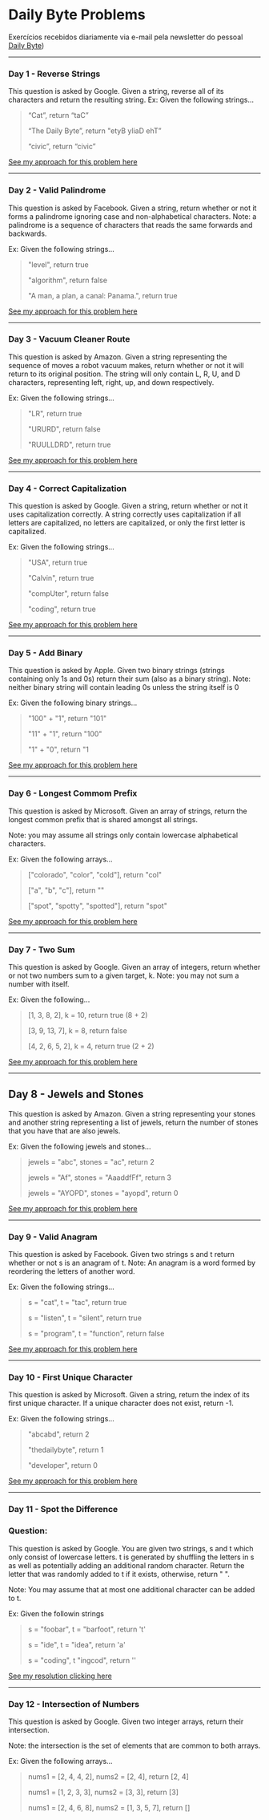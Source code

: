 # Daily Byte Problems
Exercícios recebidos diariamente via e-mail pela newsletter do pessoal [Daily Byte](https://thedailybyte.dev/))

---
### Day 1 - Reverse Strings
This question is asked by Google. Given a string, reverse all of its characters and return the resulting string.
Ex: Given the following strings...
> “Cat”, return “taC” 
> 
> “The Daily Byte”, return "etyB yliaD ehT”
> 
> “civic”, return “civic”

[See my approach for this problem here](reverse-string.js)

---
### Day 2 - Valid Palindrome
This question is asked by Facebook. Given a string, return whether or not it forms a palindrome ignoring case and non-alphabetical characters.
Note: a palindrome is a sequence of characters that reads the same forwards and backwards.


Ex: Given the following strings...


> "level", return true
> 
> "algorithm", return false
> 
> "A man, a plan, a canal: Panama.", return true

[See my approach for this problem here](validPalindrome.js)

---
### Day 3 - Vacuum Cleaner Route
This question is asked by Amazon. Given a string representing the sequence of moves a robot vacuum makes, return whether or not it will return to its original position. The string will only contain L, R, U, and D characters, representing left, right, up, and down respectively.

Ex: Given the following strings...

>"LR", return true
>
>"URURD", return false
>
>"RUULLDRD", return true

[See my approach for this problem here](vacuumRoute.js)

---
### Day 4 - Correct Capitalization

This question is asked by Google. Given a string, return whether or not it uses capitalization correctly. A string correctly uses capitalization if all letters are capitalized, no letters are capitalized, or only the first letter is capitalized.

Ex: Given the following strings...

>"USA", return true
> 
> "Calvin", return true
> 
> "compUter", return false
> 
> "coding", return true

[See my approach for this problem here](correctCapitalization.js)

---
### Day 5 - Add Binary

This question is asked by Apple. Given two binary strings (strings containing only 1s and 0s) return their sum (also as a binary string).
Note: neither binary string will contain leading 0s unless the string itself is 0

Ex: Given the following binary strings...

> "100" + "1", return "101"
> 
> "11" + "1", return "100"
> 
> "1" + "0", return  "1

[See my approach for this problem here](addBinary.js)

 ---
### Day 6 - Longest Commom Prefix

This question is asked by Microsoft. Given an array of strings, return the longest common prefix that is shared amongst all strings.

Note: you may assume all strings only contain lowercase alphabetical characters.

Ex: Given the following arrays...


>["colorado", "color", "cold"], return "col"
>
>["a", "b", "c"], return ""
>
>["spot", "spotty", "spotted"], return "spot"


[See my approach for this problem here](longestCommomPrefix.js)

 ---
### Day 7 - Two Sum

This question is asked by Google. Given an array of integers, return whether or not two numbers sum to a given target, k.
Note: you may not sum a number with itself.

Ex: Given the following...

>[1, 3, 8, 2], k = 10, return true (8 + 2)
>
>[3, 9, 13, 7], k = 8, return false
>
>[4, 2, 6, 5, 2], k = 4, return true (2 + 2)

[See my approach for this problem here](twoSum.js)

 ---
## Day 8 - Jewels and Stones

This question is asked by Amazon. Given a string representing your stones and another string representing a list of jewels, return the number of stones that you have that are also jewels.

Ex: Given the following jewels and stones...


>jewels = "abc", stones = "ac", return 2
>
>jewels = "Af", stones = "AaaddfFf", return 3
>
>jewels = "AYOPD", stones = "ayopd", return 0

[See my approach for this problem here](jewelsStones.js)

 ---
### Day 9 - Valid Anagram

This question is asked by Facebook. Given two strings s and t return whether or not s is an anagram of t.
Note: An anagram is a word formed by reordering the letters of another word.

Ex: Given the following strings...


>s = "cat", t = "tac", return true
>
>s = "listen", t = "silent", return true
>
>s = "program", t = "function", return false

[See my approach for this problem here](validAnagram.js)

 ---

### Day 10 - First Unique Character

This question is asked by Microsoft. Given a string, return the index of its first unique character. If a unique character does not exist, return -1.

Ex: Given the following strings...

>"abcabd", return 2
>
>"thedailybyte", return 1
>
>"developer", return 0

[See my approach for this problem here](firstUniqueCharacter.js)

---
### Day 11 - Spot the Difference

### Question:

This question is asked by Google. You are given two strings, s and t which only consist of lowercase letters. t is generated by shuffling the letters in s as well as potentially adding an additional random character. Return the letter that was randomly added to t if it exists, otherwise, return " ".

Note: You may assume that at most one additional character can be added to t.

Ex: Given the followin strings

>s = "foobar", t = "barfoot", return 't'
>
>s = "ide", t = "idea", return 'a'
>
>s = "coding", t "ingcod", return ''

[See my resolution clicking here](spotTheDifference.js)

---

### Day 12 - Intersection of Numbers

This question is asked by Google. Given two integer arrays, return their intersection.

Note: the intersection is the set of elements that are common to both arrays.

Ex: Given the following arrays...

>nums1 = [2, 4, 4, 2], nums2 = [2, 4], return [2, 4]
>
>nums1 = [1, 2, 3, 3], nums2 = [3, 3], return [3]
>
>nums1 = [2, 4, 6, 8], nums2 = [1, 3, 5, 7], return []